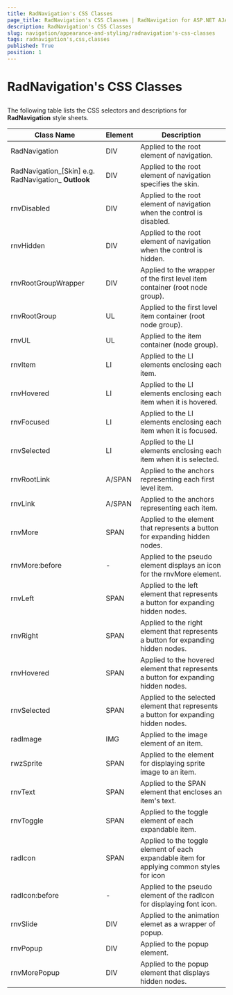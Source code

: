 ```yaml
---
title: RadNavigation's CSS Classes
page_title: RadNavigation's CSS Classes | RadNavigation for ASP.NET AJAX Documentation
description: RadNavigation's CSS Classes
slug: navigation/appearance-and-styling/radnavigation's-css-classes
tags: radnavigation's,css,classes
published: True
position: 1
---
```


# RadNavigation's CSS Classes



## 

The following table lists the CSS selectors and descriptions for **RadNavigation** style sheets.


|  **Class Name**  |  **Element**  |  **Description**  |
| ------ | ------ | ------ |
|RadNavigation|DIV|Applied to the root element of navigation.|
|RadNavigation_[Skin] e.g. RadNavigation_ **Outlook** |DIV|Applied to the root element of navigation specifies the skin.|
|rnvDisabled|DIV|Applied to the root element of navigation when the control is disabled.|
|rnvHidden|DIV|Applied to the root element of navigation when the control is hidden.|
|rnvRootGroupWrapper|DIV|Applied to the wrapper of the first level item container (root node group).|
|rnvRootGroup|UL|Applied to the first level item container (root node group).|
|rnvUL|UL|Applied to the item container (node group).|
|rnvItem|LI|Applied to the LI elements enclosing each item.|
|rnvHovered|LI|Applied to the LI elements enclosing each item when it is hovered.|
|rnvFocused|LI|Applied to the LI elements enclosing each item when it is focused.|
|rnvSelected|LI|Applied to the LI elements enclosing each item when it is selected.|
|rnvRootLink|A/SPAN|Applied to the anchors representing each first level item.|
|rnvLink|A/SPAN|Applied to the anchors representing each item.|
|rnvMore|SPAN|Applied to the element that represents a button for expanding hidden nodes.|
|rnvMore:before|-|Applied to the pseudo element displays an icon for the rnvMore element.|
|rnvLeft|SPAN|Applied to the left element that represents a button for expanding hidden nodes.|
|rnvRight|SPAN|Applied to the right element that represents a button for expanding hidden nodes.|
|rnvHovered|SPAN|Applied to the hovered element that represents a button for expanding hidden nodes.|
|rnvSelected|SPAN|Applied to the selected element that represents a button for expanding hidden nodes.|
|radImage|IMG|Applied to the image element of an item.|
|rwzSprite|SPAN|Applied to the element for displaying sprite image to an item.|
|rnvText|SPAN|Applied to the SPAN element that encloses an item's text.|
|rnvToggle|SPAN|Applied to the toggle element of each expandable item.|
|radIcon|SPAN|Applied to the toggle element of each expandable item for applying common styles for icon|
|radIcon:before|-|Applied to the pseudo element of the radIcon for displaying font icon.|
|rnvSlide|DIV|Applied to the animation elemet as a wrapper of popup.|
|rnvPopup|DIV|Applied to the popup element.|
|rnvMorePopup|DIV|Applied to the popup element that displays hidden nodes.|
